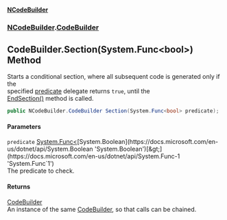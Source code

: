 #### [NCodeBuilder](./index.md 'index')
### [NCodeBuilder](./NCodeBuilder.md 'NCodeBuilder').[CodeBuilder](./NCodeBuilder-CodeBuilder.md 'NCodeBuilder.CodeBuilder')
## CodeBuilder.Section(System.Func&lt;bool&gt;) Method
Starts a conditional section, where all subsequent code is generated only if the  
specified [predicate](#NCodeBuilder-CodeBuilder-Section(System-Func-bool-)-predicate 'NCodeBuilder.CodeBuilder.Section(System.Func&lt;bool&gt;).predicate') delegate returns `true`, until the  
[EndSection()](./NCodeBuilder-CodeBuilder-EndSection().md 'NCodeBuilder.CodeBuilder.EndSection()') method is called.  
```csharp
public NCodeBuilder.CodeBuilder Section(System.Func<bool> predicate);
```
#### Parameters
<a name='NCodeBuilder-CodeBuilder-Section(System-Func-bool-)-predicate'></a>
`predicate` [System.Func&lt;](https://docs.microsoft.com/en-us/dotnet/api/System.Func-1 'System.Func`1')[System.Boolean](https://docs.microsoft.com/en-us/dotnet/api/System.Boolean 'System.Boolean')[&gt;](https://docs.microsoft.com/en-us/dotnet/api/System.Func-1 'System.Func`1')  
The predicate to check.  
  
#### Returns
[CodeBuilder](./NCodeBuilder-CodeBuilder.md 'NCodeBuilder.CodeBuilder')  
An instance of the same [CodeBuilder](./NCodeBuilder-CodeBuilder.md 'NCodeBuilder.CodeBuilder'), so that calls can be chained.  
